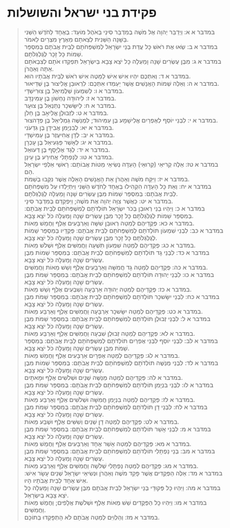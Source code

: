 # פקידת בני ישראל והשושלות

> במדבר א א: וַיְדַבֵּר יְהוָה אֶל מֹשֶׁה בְּמִדְבַּר סִינַי בְּאֹהֶל מוֹעֵד:  בְּאֶחָד לַחֹדֶשׁ הַשֵּׁנִי בַּשָּׁנָה הַשֵּׁנִית לְצֵאתָם מֵאֶרֶץ מִצְרַיִם לֵאמֹר.  
> במדבר א ב: שְׂאוּ אֶת רֹאשׁ כָּל עֲדַת בְּנֵי יִשְׂרָאֵל לְמִשְׁפְּחֹתָם לְבֵית אֲבֹתָם בְּמִסְפַּר שֵׁמוֹת כָּל זָכָר לְגֻלְגְּלֹתָם.  
> במדבר א ג: מִבֶּן עֶשְׂרִים שָׁנָה וָמַעְלָה כָּל יֹצֵא צָבָא בְּיִשְׂרָאֵל תִּפְקְדוּ אֹתָם לְצִבְאֹתָם אַתָּה וְאַהֲרֹן.  
> במדבר א ד: וְאִתְּכֶם יִהְיוּ אִישׁ אִישׁ לַמַּטֶּה אִישׁ רֹאשׁ לְבֵית אֲבֹתָיו הוּא.  
> במדבר א ה: וְאֵלֶּה שְׁמוֹת הָאֲנָשִׁים אֲשֶׁר יַעַמְדוּ אִתְּכֶם:  לִרְאוּבֵן אֱלִיצוּר בֶּן שְׁדֵיאוּר.  
> במדבר א ו: לְשִׁמְעוֹן שְׁלֻמִיאֵל בֶּן צוּרִישַׁדָּי.  
> במדבר א ז: לִיהוּדָה נַחְשׁוֹן בֶּן עַמִּינָדָב.  
> במדבר א ח: לְיִשָּׂשכָר נְתַנְאֵל בֶּן צוּעָר.  
> במדבר א ט: לִזְבוּלֻן אֱלִיאָב בֶּן חֵלֹן.  
> במדבר א י: לִבְנֵי יוֹסֵף לְאֶפְרַיִם אֱלִישָׁמָע בֶּן עַמִּיהוּד; לִמְנַשֶּׁה גַּמְלִיאֵל בֶּן פְּדָהצוּר.  
> במדבר א יא: לְבִנְיָמִן אֲבִידָן בֶּן גִּדְעֹנִי.  
> במדבר א יב: לְדָן אֲחִיעֶזֶר בֶּן עַמִּישַׁדָּי.  
> במדבר א יג: לְאָשֵׁר פַּגְעִיאֵל בֶּן עָכְרָן.  
> במדבר א יד: לְגָד אֶלְיָסָף בֶּן דְּעוּאֵל.  
> במדבר א טו: לְנַפְתָּלִי אֲחִירַע בֶּן עֵינָן.  
> במדבר א טז: אֵלֶּה קְריּאֵי (קְרוּאֵי) הָעֵדָה נְשִׂיאֵי מַטּוֹת אֲבוֹתָם:  רָאשֵׁי אַלְפֵי יִשְׂרָאֵל הֵם.  
> במדבר א יז: וַיִּקַּח מֹשֶׁה וְאַהֲרֹן אֵת הָאֲנָשִׁים הָאֵלֶּה אֲשֶׁר נִקְּבוּ בְּשֵׁמֹת.  
> במדבר א יח: וְאֵת כָּל הָעֵדָה הִקְהִילוּ בְּאֶחָד לַחֹדֶשׁ הַשֵּׁנִי וַיִּתְיַלְדוּ עַל מִשְׁפְּחֹתָם לְבֵית אֲבֹתָם:  בְּמִסְפַּר שֵׁמוֹת מִבֶּן עֶשְׂרִים שָׁנָה וָמַעְלָה לְגֻלְגְּלֹתָם.  
> במדבר א יט: כַּאֲשֶׁר צִוָּה יְהוָה אֶת מֹשֶׁה; וַיִּפְקְדֵם בְּמִדְבַּר סִינָי.  
> במדבר א כ: וַיִּהְיוּ בְנֵי רְאוּבֵן בְּכֹר יִשְׂרָאֵל תּוֹלְדֹתָם לְמִשְׁפְּחֹתָם לְבֵית אֲבֹתָם:  בְּמִסְפַּר שֵׁמוֹת לְגֻלְגְּלֹתָם כָּל זָכָר מִבֶּן עֶשְׂרִים שָׁנָה וָמַעְלָה כֹּל יֹצֵא צָבָא.  
> במדבר א כא: פְּקֻדֵיהֶם לְמַטֵּה רְאוּבֵן שִׁשָּׁה וְאַרְבָּעִים אֶלֶף וַחֲמֵשׁ מֵאוֹת.  
> במדבר א כב: לִבְנֵי שִׁמְעוֹן תּוֹלְדֹתָם לְמִשְׁפְּחֹתָם לְבֵית אֲבֹתָם:  פְּקֻדָיו בְּמִסְפַּר שֵׁמוֹת לְגֻלְגְּלֹתָם כָּל זָכָר מִבֶּן עֶשְׂרִים שָׁנָה וָמַעְלָה כֹּל יֹצֵא צָבָא.  
> במדבר א כג: פְּקֻדֵיהֶם לְמַטֵּה שִׁמְעוֹן תִּשְׁעָה וַחֲמִשִּׁים אֶלֶף וּשְׁלֹשׁ מֵאוֹת.  
> במדבר א כד: לִבְנֵי גָד תּוֹלְדֹתָם לְמִשְׁפְּחֹתָם לְבֵית אֲבֹתָם:  בְּמִסְפַּר שֵׁמוֹת מִבֶּן עֶשְׂרִים שָׁנָה וָמַעְלָה כֹּל יֹצֵא צָבָא.  
> במדבר א כה: פְּקֻדֵיהֶם לְמַטֵּה גָד חֲמִשָּׁה וְאַרְבָּעִים אֶלֶף וְשֵׁשׁ מֵאוֹת וַחֲמִשִּׁים.  
> במדבר א כו: לִבְנֵי יְהוּדָה תּוֹלְדֹתָם לְמִשְׁפְּחֹתָם לְבֵית אֲבֹתָם:  בְּמִסְפַּר שֵׁמֹת מִבֶּן עֶשְׂרִים שָׁנָה וָמַעְלָה כֹּל יֹצֵא צָבָא.  
> במדבר א כז: פְּקֻדֵיהֶם לְמַטֵּה יְהוּדָה אַרְבָּעָה וְשִׁבְעִים אֶלֶף וְשֵׁשׁ מֵאוֹת.  
> במדבר א כח: לִבְנֵי יִשָּׂשכָר תּוֹלְדֹתָם לְמִשְׁפְּחֹתָם לְבֵית אֲבֹתָם:  בְּמִסְפַּר שֵׁמֹת מִבֶּן עֶשְׂרִים שָׁנָה וָמַעְלָה כֹּל יֹצֵא צָבָא.  
> במדבר א כט: פְּקֻדֵיהֶם לְמַטֵּה יִשָּׂשכָר אַרְבָּעָה וַחֲמִשִּׁים אֶלֶף וְאַרְבַּע מֵאוֹת.  
> במדבר א ל: לִבְנֵי זְבוּלֻן תּוֹלְדֹתָם לְמִשְׁפְּחֹתָם לְבֵית אֲבֹתָם:  בְּמִסְפַּר שֵׁמֹת מִבֶּן עֶשְׂרִים שָׁנָה וָמַעְלָה כֹּל יֹצֵא צָבָא.  
> במדבר א לא: פְּקֻדֵיהֶם לְמַטֵּה זְבוּלֻן שִׁבְעָה וַחֲמִשִּׁים אֶלֶף וְאַרְבַּע מֵאוֹת.  
> במדבר א לב: לִבְנֵי יוֹסֵף לִבְנֵי אֶפְרַיִם תּוֹלְדֹתָם לְמִשְׁפְּחֹתָם לְבֵית אֲבֹתָם:  בְּמִסְפַּר שֵׁמֹת מִבֶּן עֶשְׂרִים שָׁנָה וָמַעְלָה כֹּל יֹצֵא צָבָא.  
> במדבר א לג: פְּקֻדֵיהֶם לְמַטֵּה אֶפְרָיִם אַרְבָּעִים אֶלֶף וַחֲמֵשׁ מֵאוֹת.  
> במדבר א לד: לִבְנֵי מְנַשֶּׁה תּוֹלְדֹתָם לְמִשְׁפְּחֹתָם לְבֵית אֲבֹתָם:  בְּמִסְפַּר שֵׁמוֹת מִבֶּן עֶשְׂרִים שָׁנָה וָמַעְלָה כֹּל יֹצֵא צָבָא.  
> במדבר א לה: פְּקֻדֵיהֶם לְמַטֵּה מְנַשֶּׁה שְׁנַיִם וּשְׁלֹשִׁים אֶלֶף וּמָאתָיִם.  
> במדבר א לו: לִבְנֵי בִנְיָמִן תּוֹלְדֹתָם לְמִשְׁפְּחֹתָם לְבֵית אֲבֹתָם:  בְּמִסְפַּר שֵׁמֹת מִבֶּן עֶשְׂרִים שָׁנָה וָמַעְלָה כֹּל יֹצֵא צָבָא.  
> במדבר א לז: פְּקֻדֵיהֶם לְמַטֵּה בִנְיָמִן חֲמִשָּׁה וּשְׁלֹשִׁים אֶלֶף וְאַרְבַּע מֵאוֹת.  
> במדבר א לח: לִבְנֵי דָן תּוֹלְדֹתָם לְמִשְׁפְּחֹתָם לְבֵית אֲבֹתָם:  בְּמִסְפַּר שֵׁמֹת מִבֶּן עֶשְׂרִים שָׁנָה וָמַעְלָה כֹּל יֹצֵא צָבָא.  
> במדבר א לט: פְּקֻדֵיהֶם לְמַטֵּה דָן שְׁנַיִם וְשִׁשִּׁים אֶלֶף וּשְׁבַע מֵאוֹת.  
> במדבר א מ: לִבְנֵי אָשֵׁר תּוֹלְדֹתָם לְמִשְׁפְּחֹתָם לְבֵית אֲבֹתָם:  בְּמִסְפַּר שֵׁמֹת מִבֶּן עֶשְׂרִים שָׁנָה וָמַעְלָה כֹּל יֹצֵא צָבָא.  
> במדבר א מא: פְּקֻדֵיהֶם לְמַטֵּה אָשֵׁר אֶחָד וְאַרְבָּעִים אֶלֶף וַחֲמֵשׁ מֵאוֹת.  
> במדבר א מב: בְּנֵי נַפְתָּלִי תּוֹלְדֹתָם לְמִשְׁפְּחֹתָם לְבֵית אֲבֹתָם:  בְּמִסְפַּר שֵׁמֹת מִבֶּן עֶשְׂרִים שָׁנָה וָמַעְלָה כֹּל יֹצֵא צָבָא.  
> במדבר א מג: פְּקֻדֵיהֶם לְמַטֵּה נַפְתָּלִי שְׁלֹשָׁה וַחֲמִשִּׁים אֶלֶף וְאַרְבַּע מֵאוֹת.  
> במדבר א מד: אֵלֶּה הַפְּקֻדִים אֲשֶׁר פָּקַד מֹשֶׁה וְאַהֲרֹן וּנְשִׂיאֵי יִשְׂרָאֵל שְׁנֵים עָשָׂר אִישׁ:  אִישׁ אֶחָד לְבֵית אֲבֹתָיו הָיוּ.  
> במדבר א מה: וַיִּהְיוּ כָּל פְּקוּדֵי בְנֵי יִשְׂרָאֵל לְבֵית אֲבֹתָם מִבֶּן עֶשְׂרִים שָׁנָה וָמַעְלָה כָּל יֹצֵא צָבָא בְּיִשְׂרָאֵל.  
> במדבר א מו: וַיִּהְיוּ כָּל הַפְּקֻדִים שֵׁשׁ מֵאוֹת אֶלֶף וּשְׁלֹשֶׁת אֲלָפִים; וַחֲמֵשׁ מֵאוֹת וַחֲמִשִּׁים.  
> במדבר א מז: וְהַלְוִיִּם לְמַטֵּה אֲבֹתָם לֹא הָתְפָּקְדוּ בְּתוֹכָם.   
 

